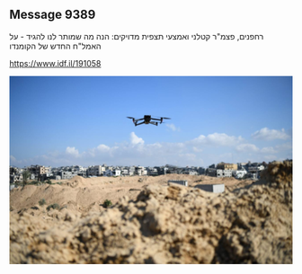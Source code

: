 ## Message 9389

רחפנים, פצמ"ר קטלני ואמצעי תצפית מדויקים:
הנה מה שמותר לנו להגיד - על האמל"ח החדש של הקומנדו


https://www.idf.il/191058

![Photo](./9389/9389_photo.jpg)
